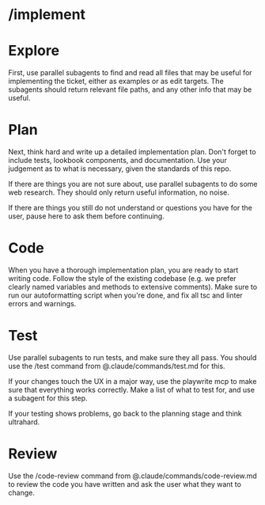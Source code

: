 # /implement

# Explore

First, use parallel subagents to find and read all files that may be useful for
implementing the ticket, either as examples or as edit targets. The subagents
should return relevant file paths, and any other info that may be useful.

# Plan

Next, think hard and write up a detailed implementation plan. Don't forget to
include tests, lookbook components, and documentation. Use your judgement as to
what is necessary, given the standards of this repo.

If there are things you are not sure about, use parallel subagents to do some
web research. They should only return useful information, no noise.

If there are things you still do not understand or questions you have for the
user, pause here to ask them before continuing.

# Code

When you have a thorough implementation plan, you are ready to start writing
code. Follow the style of the existing codebase (e.g. we prefer clearly named
variables and methods to extensive comments). Make sure to run our
autoformatting script when you're done, and fix all tsc and linter errors and
warnings.

# Test

Use parallel subagents to run tests, and make sure they all pass. You should use
the /test command from @.claude/commands/test.md for this.

If your changes touch the UX in a major way, use the playwrite mcp to make sure
that everything works correctly. Make a list of what to test for, and use a
subagent for this step.

If your testing shows problems, go back to the planning stage and think
ultrahard.

# Review

Use the /code-review command from @.claude/commands/code-review.md to review the
code you have written and ask the user what they want to change.
